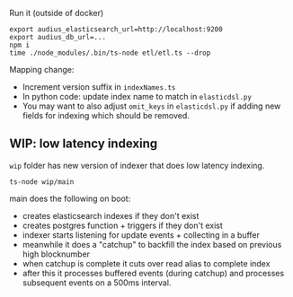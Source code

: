 Run it (outside of docker)

```
export audius_elasticsearch_url=http://localhost:9200
export audius_db_url=...
npm i
time ./node_modules/.bin/ts-node etl/etl.ts --drop
```

Mapping change:

- Increment version suffix in `indexNames.ts`
- In python code: update index name to match in `elasticdsl.py`
- You may want to also adjust `omit_keys` in `elasticdsl.py` if adding new fields for indexing which should be removed.



## WIP: low latency indexing

`wip` folder has new version of indexer that does low latency indexing.

```
ts-node wip/main
```

main does the following on boot:

* creates elasticsearch indexes if they don't exist
* creates postgres function + triggers if they don't exist
* indexer starts listening for update events + collecting in a buffer
* meanwhile it does a "catchup" to backfill the index based on previous high blocknumber
* when catchup is complete it cuts over read alias to complete index
* after this it processes buffered events (during catchup) and processes subsequent events on a 500ms interval.

